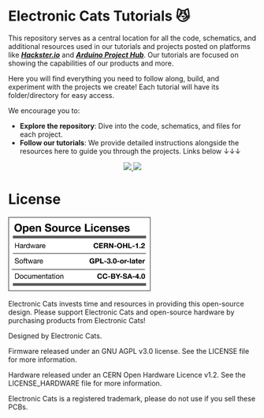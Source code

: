 # Electronic Cats Tutorials 😼

This repository serves as a central location for all the code, schematics, and additional resources used in our tutorials and projects posted on platforms like [**_Hackster.io_**](https://www.hackster.io/ElectronicCats) and [**_Arduino Project Hub_**](https://projecthub.arduino.cc/sabas1080).
Our tutorials are focused on showing the capabilities of our products and more.

Here you will find everything you need to follow along, build, and experiment with the projects we create! Each tutorial will have its folder/directory for easy access. 

We encourage you to:

- **Explore the repository**: Dive into the code, schematics, and files for each project.
- **Follow our tutorials**: We provide detailed instructions alongside the resources here to guide you through the projects. Links below &darr;&darr;&darr;

<p align=center>
  <a href="https://www.hackster.io/ElectronicCats">
    <img src="https://github.com/ElectronicCats/tutorials/assets/107638696/fd320afe-28aa-474a-b2ca-9023f43b7e0d" width=50%>
  </a>

  <a href="https://projecthub.arduino.cc/sabas1080">
    <img src="https://github.com/ElectronicCats/tutorials/assets/107638696/34ca694b-85bb-414c-9625-57cdc98eec9e" width=50%>
  </a>
</p>

# License

<a>
  <img src="https://github.com/ElectronicCats/AjoloteBoard/raw/master/OpenSourceLicense.png" height="150" />
</a>

Electronic Cats invests time and resources in providing this open-source design. Please support Electronic Cats and open-source hardware by purchasing products from Electronic Cats!

Designed by Electronic Cats.

Firmware released under an GNU AGPL v3.0 license. See the LICENSE file for more information.

Hardware released under an CERN Open Hardware Licence v1.2. See the LICENSE_HARDWARE file for more information.

Electronic Cats is a registered trademark, please do not use if you sell these PCBs.
